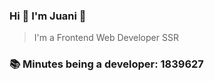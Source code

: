 ### Hi 👋 I&#39;m Juani 🦁

> I&#39;m a Frontend Web Developer SSR

### 📚 Minutes being a developer: 1839627
